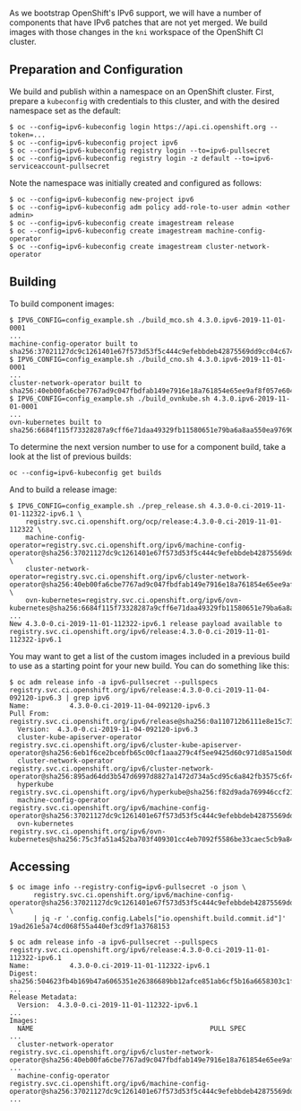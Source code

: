 
As we bootstrap OpenShift's IPv6 support, we will have a number of
components that have IPv6 patches that are not yet merged. We build
images with those changes in the `kni` workspace of the OpenShift CI
cluster.

## Preparation and Configuration

We build and publish within a namespace on an OpenShift
cluster. First, prepare a `kubeconfig` with credentials to this
cluster, and with the desired namespace set as the default:

```
$ oc --config=ipv6-kubeconfig login https://api.ci.openshift.org --token=...
$ oc --config=ipv6-kubeconfig project ipv6
$ oc --config=ipv6-kubeconfig registry login --to=ipv6-pullsecret
$ oc --config=ipv6-kubeconfig registry login -z default --to=ipv6-serviceaccount-pullsecret
```

Note the namespace was initially created and configured as follows:

```
$ oc --config=ipv6-kubeconfig new-project ipv6
$ oc --config=ipv6-kubeconfig adm policy add-role-to-user admin <other admin>
$ oc --config=ipv6-kubeconfig create imagestream release
$ oc --config=ipv6-kubeconfig create imagestream machine-config-operator
$ oc --config=ipv6-kubeconfig create imagestream cluster-network-operator
````

## Building

To build component images:

```
$ IPV6_CONFIG=config_example.sh ./build_mco.sh 4.3.0.ipv6-2019-11-01-0001
...
machine-config-operator built to sha256:37021127dc9c1261401e67f573d53f5c444c9efebbdeb42875569dd9cc04c674
$ IPV6_CONFIG=config_example.sh ./build_cno.sh 4.3.0.ipv6-2019-11-01-0001
...
cluster-network-operator built to sha256:40eb00fa6cbe7767ad9c047fbdfab149e7916e18a761854e65ee9af8f057e604
$ IPV6_CONFIG=config_example.sh ./build_ovnkube.sh 4.3.0.ipv6-2019-11-01-0001
...
ovn-kubernetes built to sha256:6684f115f73328287a9cff6e71daa49329fb11580651e79ba6a8aa550ea97690
```

To determine the next version number to use for a component build, take a look
at the list of previous builds:

```
oc --config=ipv6-kubeconfig get builds
```

And to build a release image:

```
$ IPV6_CONFIG=config_example.sh ./prep_release.sh 4.3.0-0.ci-2019-11-01-112322-ipv6.1 \
    registry.svc.ci.openshift.org/ocp/release:4.3.0-0.ci-2019-11-01-112322 \
    machine-config-operator=registry.svc.ci.openshift.org/ipv6/machine-config-operator@sha256:37021127dc9c1261401e67f573d53f5c444c9efebbdeb42875569dd9cc04c674 \
    cluster-network-operator=registry.svc.ci.openshift.org/ipv6/cluster-network-operator@sha256:40eb00fa6cbe7767ad9c047fbdfab149e7916e18a761854e65ee9af8f057e604 \
    ovn-kubernetes=registry.svc.ci.openshift.org/ipv6/ovn-kubernetes@sha256:6684f115f73328287a9cff6e71daa49329fb11580651e79ba6a8aa550ea97690
...
New 4.3.0-0.ci-2019-11-01-112322-ipv6.1 release payload available to registry.svc.ci.openshift.org/ipv6/release:4.3.0-0.ci-2019-11-01-112322-ipv6.1
```

You may want to get a list of the custom images included in a previous build to
use as a starting point for your new build.  You can do something like this:

```
$ oc adm release info -a ipv6-pullsecret --pullspecs registry.svc.ci.openshift.org/ipv6/release:4.3.0-0.ci-2019-11-04-092120-ipv6.3 | grep ipv6
Name:          4.3.0-0.ci-2019-11-04-092120-ipv6.3
Pull From: registry.svc.ci.openshift.org/ipv6/release@sha256:0a110712b6111e8e15c739ecbfa516ef1967298489ce640827709c71ee5f6226
  Version:  4.3.0-0.ci-2019-11-04-092120-ipv6.3
  cluster-kube-apiserver-operator                 registry.svc.ci.openshift.org/ipv6/cluster-kube-apiserver-operator@sha256:6eb1f6ce2bcebfb65c00cf1aaa279c4f5ee9425d60c971d85a150d036e2535ac
  cluster-network-operator                        registry.svc.ci.openshift.org/ipv6/cluster-network-operator@sha256:895ad64dd3b547d6997d8827a1472d734a5cd95c6a842fb3575c6f4d1eb03046
  hyperkube                                       registry.svc.ci.openshift.org/ipv6/hyperkube@sha256:f82d9ada769946ccf21e59307c2c107951893d16d684eb2c2edb032bcc685a36
  machine-config-operator                         registry.svc.ci.openshift.org/ipv6/machine-config-operator@sha256:37021127dc9c1261401e67f573d53f5c444c9efebbdeb42875569dd9cc04c674
  ovn-kubernetes                                  registry.svc.ci.openshift.org/ipv6/ovn-kubernetes@sha256:75c3fa51a452ba703f409301cc4eb7092f5586be33caec5cb9a844d7d1a3488c
```

## Accessing

```
$ oc image info --registry-config=ipv6-pullsecret -o json \
      registry.svc.ci.openshift.org/ipv6/machine-config-operator@sha256:37021127dc9c1261401e67f573d53f5c444c9efebbdeb42875569dd9cc04c674 \
      | jq -r '.config.config.Labels["io.openshift.build.commit.id"]'
19ad261e5a74cd068f55a440ef3cd9f1a3768153
```

```
$ oc adm release info -a ipv6-pullsecret --pullspecs registry.svc.ci.openshift.org/ipv6/release:4.3.0-0.ci-2019-11-01-112322-ipv6.1
Name:          4.3.0-0.ci-2019-11-01-112322-ipv6.1
Digest:        sha256:504623fb4b169b47a6065351e26386689bb12afce851ab6cf5b16a6658303c1f
...
Release Metadata:
  Version:  4.3.0-0.ci-2019-11-01-112322-ipv6.1
...
Images:
  NAME                                            PULL SPEC
...
  cluster-network-operator                        registry.svc.ci.openshift.org/ipv6/cluster-network-operator@sha256:40eb00fa6cbe7767ad9c047fbdfab149e7916e18a761854e65ee9af8f057e604
...
  machine-config-operator                         registry.svc.ci.openshift.org/ipv6/machine-config-operator@sha256:37021127dc9c1261401e67f573d53f5c444c9efebbdeb42875569dd9cc04c674
...
```
